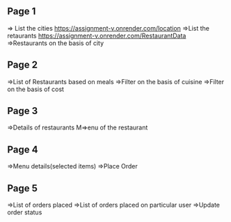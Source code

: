 Page 1
---------
=> List the cities
https://assignment-v.onrender.com/location
=>List the retaurants
https://assignment-v.onrender.com/RestaurantData
=>Restaurants on the basis of city 

Page 2
---------
=>List of Restaurants based on meals
=>Filter on the basis of cuisine
=>Filter on the basis of cost


Page 3
--------
=>Details of restaurants
M=>enu of the restaurant


Page 4
---------
=>Menu details(selected items)
=>Place Order

Page 5
---------
=>List of orders placed
=>List of orders placed on particular user
=>Update order status



